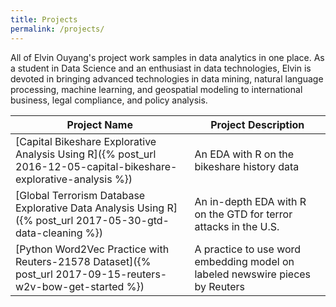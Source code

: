```yaml
---
title: Projects
permalink: /projects/
---
```


All of Elvin Ouyang's project work samples in data analytics in one place. As a student in Data Science and an enthusiast in data technologies, Elvin is devoted in bringing advanced technologies in data mining, natural language processing, machine learning, and geospatial modeling to international business, legal compliance, and policy analysis.

| Project Name      | Project Description      |
|-----------|------------------|
| [Capital Bikeshare Explorative Analysis Using R]({% post_url 2016-12-05-capital-bikeshare-explorative-analysis %})   | An EDA with R on the bikeshare history data|
| [Global Terrorism Database Explorative Data Analysis Using R]({% post_url 2017-05-30-gtd-data-cleaning %}) | An in-depth EDA with R on the GTD for terror attacks in the U.S. |
| [Python Word2Vec Practice with Reuters-21578 Dataset]({% post_url 2017-09-15-reuters-w2v-bow-get-started %}) | A practice to use word embedding model on labeled newswire pieces by Reuters |
